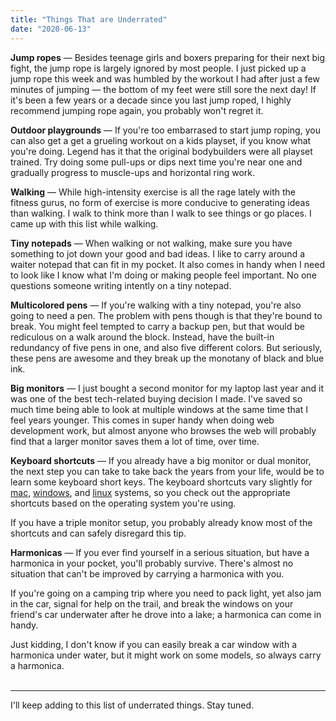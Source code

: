```yaml
---
title: "Things That are Underrated"
date: "2020-06-13"
---
```


**Jump ropes** — Besides teenage girls and boxers preparing for their next big fight, the jump rope is largely ignored by most people. I just picked up a jump rope this week and was humbled by the workout I had after just a few minutes of jumping — the bottom of my feet were still sore the next day! If it's been a few years or a decade since you last jump roped, I highly recommend jumping rope again, you probably won't regret it.

**Outdoor playgrounds** — If you're too embarrased to start jump roping, you can also get a get a grueling workout on a kids playset, if you know what you're doing. Legend has it that the original bodybuilders were all playset trained. Try doing some pull-ups or dips next time you're near one and gradually progress to muscle-ups and horizontal ring work. 

**Walking** — While high-intensity exercise is all the rage lately with the fitness gurus, no form of exercise is more conducive to generating ideas than walking. I walk to think more than I walk to see things or go places. I came up with this list while walking.

**Tiny notepads** — When walking or not walking, make sure you have something to jot down your good and bad ideas. I like to carry around a waiter notepad that can fit in my pocket. It also comes in handy when I need to look like I know what I'm doing or making people feel important. No one questions someone writing intently on a tiny notepad. 

**Multicolored pens** — If you're walking with a tiny notepad, you're also going to need a pen. The problem with pens though is that they're bound to break. You might feel tempted to carry a backup pen, but that would be rediculous on a walk around the block. Instead, have the built-in redundancy of five pens in one, and also five different colors. But seriously, these pens are awesome and they break up the monotany of black and blue ink. 

**Big monitors** — I just bought a second monitor for my laptop last year and it was one of the best tech-related buying decision I made. I've saved so much time being able to look at multiple windows at the same time that I feel years younger. This comes in super handy when doing web development work, but almost anyone who browses the web will probably find that a larger monitor saves them a lot of time, over time. 

**Keyboard shortcuts** — If you already have a big monitor or dual monitor, the next step you can take to take back the years from your life, would be to learn some keyboard short keys. The keyboard shortcuts vary slightly for [mac](https://support.apple.com/en-us/HT201236), [windows](https://support.microsoft.com/en-us/help/12445/windows-keyboard-shortcuts), and [linux](https://linuxhint.com/100_keyboard_shortcuts_linux/) systems, so you check out the appropriate shortcuts based on the operating system you're using.

If you have a triple monitor setup, you probably already know most of the shortcuts and can safely disregard this tip.

**Harmonicas** — If you ever find yourself in a serious situation, but have a harmonica in your pocket, you'll probably survive. There's almost no situation that can't be improved by carrying a harmonica with you. 

If you're going on a camping trip where you need to pack light, yet also jam in the car, signal for help on the trail, and break the windows on your friend's car underwater after he drove into a lake; a harmonica can come in handy.

Just kidding, I don't know if you can easily break a car window with a harmonica under water, but it might work on some models, so always carry a harmonica.   <br />
<br />

----------------------------------------------------------

I'll keep adding to this list of underrated things. Stay tuned.
